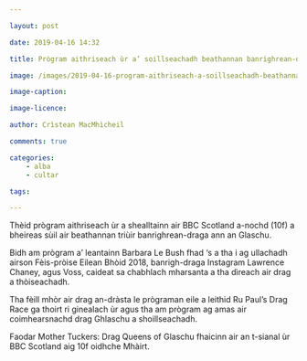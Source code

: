```yaml
---

layout: post

date: 2019-04-16 14:32

title: Prògram aithriseach ùr a’ soillseachadh beathannan banrighrean-draga Ghlaschu

image: /images/2019-04-16-program-aithriseach-a-soillseachadh-beathannan-banrighrean-draga-ghlaschu.jpg

image-caption:

image-licence:

author: Crìstean MacMhìcheil

comments: true

categories:
    - alba
    - cultar

tags:

---
```


Thèid prògram aithriseach ùr a shealltainn air BBC Scotland a-nochd (10f) a bheireas sùil air beathannan triùir banrighrean-draga ann an Glaschu.

<!--more-->

Bidh am prògram a’ leantainn Barbara Le Bush fhad ‘s a tha i ag ullachadh airson Fèis-pròise Eilean Bhòid 2018, banrigh-draga Instagram Lawrence Chaney, agus Voss, caideat sa chabhlach mharsanta a tha dìreach air drag a thòiseachadh.

Tha fèill mhòr air drag an-dràsta le prògraman eile a leithid Ru Paul’s Drag Race ga thoirt ri ginealach ùr agus tha am prògram ag amas air coimhearsnachd drag Ghlaschu a shoillseachadh.

Faodar Mother Tuckers: Drag Queens of Glaschu fhaicinn air an t-sianal ùr BBC Scotland aig 10f oidhche Mhàirt.

